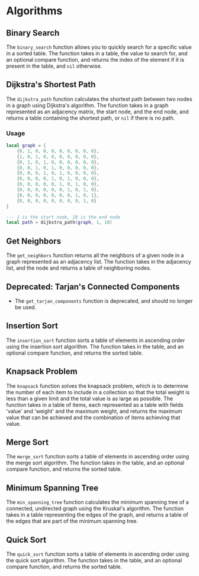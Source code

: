 # Algorithms

## Binary Search
The `binary_search` function allows you to quickly search for a specific value in a sorted table. The function takes in a table, the value to search for, and an optional compare function, and returns the index of the element if it is present in the table, and `nil` otherwise.

## Dijkstra's Shortest Path
The `dijkstra_path` function calculates the shortest path between two nodes in a graph using Dijkstra's algorithm. The function takes in a graph represented as an adjacency matrix, the start node, and the end node, and returns a table containing the shortest path, or `nil` if there is no path.

### Usage

```lua
local graph = {
    {0, 1, 0, 0, 0, 0, 0, 0, 0, 0},
    {1, 0, 1, 0, 0, 0, 0, 0, 0, 0},
    {0, 1, 0, 1, 0, 0, 0, 0, 0, 0},
    {0, 0, 1, 0, 1, 0, 0, 0, 0, 0},
    {0, 0, 0, 1, 0, 1, 0, 0, 0, 0},
    {0, 0, 0, 0, 1, 0, 1, 0, 0, 0},
    {0, 0, 0, 0, 0, 1, 0, 1, 0, 0},
    {0, 0, 0, 0, 0, 0, 1, 0, 1, 0},
    {0, 0, 0, 0, 0, 0, 0, 1, 0, 1},
    {0, 0, 0, 0, 0, 0, 0, 0, 1, 0}
}

--- 1 is the start node, 10 is the end node
local path = dijkstra_path(graph, 1, 10)
```


## Get Neighbors
The `get_neighbors` function returns all the neighbors of a given node in a graph represented as an adjacency list. The function takes in the adjacency list, and the node and returns a table of neighboring nodes.

## Deprecated: Tarjan's Connected Components
* The `get_tarjan_components` function is deprecated, and should no longer be used.

## Insertion Sort
The `insertion_sort` function sorts a table of elements in ascending order using the insertion sort algorithm. The function takes in the table, and an optional compare function, and returns the sorted table.

## Knapsack Problem
The `knapsack` function solves the knapsack problem, which is to determine the number of each item to include in a collection so that the total weight is less than a given limit and the total value is as large as possible. The function takes in a table of items, each represented as a table with fields 'value' and 'weight' and the maximum weight, and returns the maximum value that can be achieved and the combination of items achieving that value.

## Merge Sort
The `merge_sort` function sorts a table of elements in ascending order using the merge sort algorithm. The function takes in the table, and an optional compare function, and returns the sorted table.

## Minimum Spanning Tree
The `min_spanning_tree` function calculates the minimum spanning tree of a connected, undirected graph using the Kruskal's algorithm. The function takes in a table representing the edges of the graph, and returns a table of the edges that are part of the minimum spanning tree.

## Quick Sort
The `quick_sort` function sorts a table of elements in ascending order using the quick sort algorithm. The function takes in the table, and an optional compare function, and returns the sorted table.
